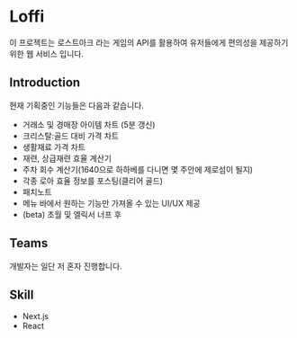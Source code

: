 # Loffi

이 프로젝트는 로스트아크 라는 게임의 API를 활용하여 유저들에게 편의성을 제공하기 위한 웹 서비스 입니다.

## Introduction

현재 기획중인 기능들은 다음과 같습니다.

- 거래소 및 경매장 아이템 차트 (5분 갱신)
- 크리스탈:골드 대비 가격 차트
- 생활재료 가격 차트
- 재련, 상급재련 효율 계산기
- 주차 회수 계산기(1640으로 하하베를 다니면 몇 주안에 제로섬이 될지)
- 각종 로아 효율 정보를 포스팅(클리어 골드)
- 패치노트
- 메뉴 바에서 원하는 기능만 가져올 수 있는 UI/UX 제공
- (beta) 초월 및 엘릭서 너프 후

## Teams

개발자는 일단 저 혼자 진행합니다.

## Skill

- Next.js
- React
